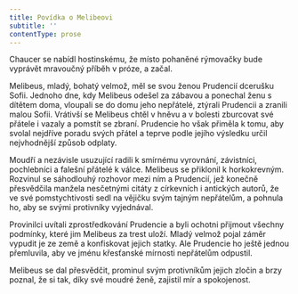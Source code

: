```yaml
---
title: Povídka o Melibeovi
subtitle: ''
contentType: prose
---
```


<section>

Chaucer se nabídl hostinskému, že místo pohaněné rýmovačky bude vyprávět mravoučný příběh v próze, a začal.

</section>

<section>

Melibeus, mladý, bohatý velmož, měl se svou ženou Prudencií dcerušku Sofii. Jednoho dne, kdy Melibeus odešel za zábavou a ponechal ženu s dítětem doma, vloupali se do domu jeho nepřátelé, ztýrali Prudencii a zranili malou Sofii. Vrátivší se Melibeus chtěl v hněvu a v bolesti zburcovat své přátele i vazaly a pomstít se zbraní. Prudencie ho však přiměla k tomu, aby svolal nejdříve poradu svých přátel a teprve podle jejího výsledku určil nejvhodnější způsob odplaty.

Moudří a nezávisle usuzující radili k smírnému vyrovnání, závistníci, pochlebníci a falešní přátelé k válce. Melibeus se přiklonil k horkokrevným. Rozvinul se sáhodlouhý rozhovor mezi ním a Prudencií, jež konečně přesvědčila manžela nesčetnými citáty z církevních i antických autorů, že ve své pomstychtivosti sedl na vějičku svým tajným nepřátelům, a pohnula ho, aby se svými protivníky vyjednával.

Provinilci uvítali zprostředkování Prudencie a byli ochotni přijmout všechny podmínky, které jim Melibeus za trest uloží. Mladý velmož pojal záměr vypudit je ze země a konfiskovat jejich statky. Ale Prudencie ho ještě jednou přemluvila, aby ve jménu křesťanské mírnosti nepřátelům odpustil.

Melibeus se dal přesvědčit, prominul svým protivníkům jejich zločin a brzy poznal, že si tak, díky své moudré ženě, zajistil mír a spokojenost.

</section>

[^1]: Láska vítězí nade vším. _Pozn. překl._

[^2]: Je otázka, kterého ustanovení práva použít. Fráze, kterou půhončí nejčastěji slyšel při soudních přelíčeních. _Pozn. překl._

[^3]: Požehnejte – častý výkřik vyjadřující překvapení nebo hrůzu a přivolávající požehnání svatých ochránců. _Pozn. překl._

[^4]: Jed. _Pozn. překl._

[^5]: Do tvých rukou (se odevzdáváme, Pane) – z lat. modlitby. _Pozn. překl._

[^6]: Kdo tam? _Pozn. překl._

[^7]: Živitelko vykupitelov – označení matky Ježíšovy. _Pozn. překl._

[^8]: Probůh. _Pozn. překl._

[^9]: Na počátku (bylo slovo). Úvodní věta biblického evangelia sv. Jana. _Pozn. překl._

[^10]: Žena je mužova zkáza. Chaucer ve svém smyslu pro humor nechá Kokrháče překládat tento výrok právě opačně. _Pozn. překl._

[^11]: Kořen všeho zla je chtíč. _Pozn. překl._

[^12]: Mnohokrát děkuji. _Pozn. překl._

[^13]: Jako přednášející profesor, tedy zasvěceně. _Pozn. překl._

[^14]: Ty, který s otcem (Bohem a Duchem svátým žiješ a kraluješ jako Bůh po všechna století. Amen.). Začátek latinské žehnací formule. _Pozn. překl._

[^15]: Bůh s tímto domem – pozdrav. _Pozn. překl._

[^16]: Pravím vám bez pochyby. _Pozn. překl._

[^17]: Vyneslo srdce mé (slovo dobré) – latinská slovní hříčka, začátek pětačtyřicátého biblického žalmu, současně eructare znamená „říhati“. _Pozn. překl._

[^18]: Vyhovím, zalíbím se. Podle prvního slova biblického žalmu a křesťanského hymnu. _Pozn. překl._

[^19]: Vysvětlování neznámého pojmu ještě méně známým. _Pozn. překl._

[^20]: Doslov je obsažen v knižním vydání titulu, vzhledem k licenčním omezením nemohl být převzat do e-knihy. _Pozn. red._

[^21]: V zájmu srozumitelnosti textu a současně plynulosti četby jsou vysvětlivky cizojazyčných (většinou latinských) výrazů připojeny přímo k místu použití těchto slov či úsloví. _Pozn. red._
